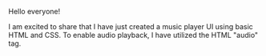 Hello everyone!

I am excited to share that I have just created a music player UI using basic HTML and CSS. To enable audio playback, I have utilized the HTML "audio" tag.
